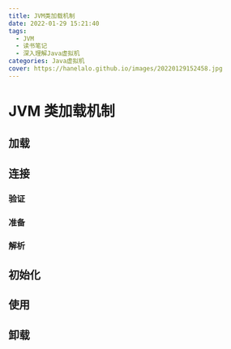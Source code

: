 ```yaml
---
title: JVM类加载机制
date: 2022-01-29 15:21:40
tags: 
  - JVM
  - 读书笔记
  - 深入理解Java虚拟机
categories: Java虚拟机
cover: https://hanelalo.github.io/images/20220129152458.jpg
---
```


# JVM 类加载机制

## 加载

## 连接

### 验证

### 准备

### 解析

## 初始化

## 使用

## 卸载
